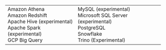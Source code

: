 <table>
  <tr>
    <td>Amazon Athena<br /> Amazon Redshift<br /> Apache Hive (experimental)<br /> Apache Spark (experimental)<br/> GCP Big Query<br /></td>
    <td> MySQL (experimental) <br />Microsoft SQL Server (experimental) <br /> PostgreSQL<br /> Snowflake<br /> Trino (Experimental)<br /></td>
  </tr>
</table>